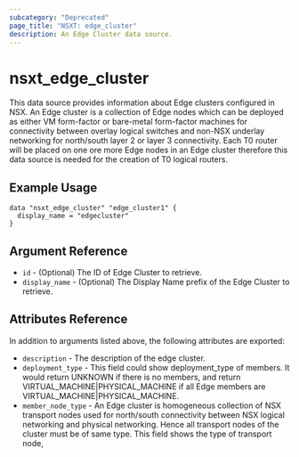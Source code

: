```yaml
---
subcategory: "Deprecated"
page_title: "NSXT: edge_cluster"
description: An Edge Cluster data source.
---
```


# nsxt_edge_cluster

This data source provides information about Edge clusters configured in NSX. An Edge cluster is a collection of Edge nodes which can be deployed as either VM form-factor or bare-metal form-factor machines for connectivity between overlay logical switches and non-NSX underlay networking for north/south layer 2 or layer 3 connectivity. Each T0 router will be placed on one ore more Edge nodes in an Edge cluster therefore this data source is needed for the creation of T0 logical routers.

## Example Usage

```hcl
data "nsxt_edge_cluster" "edge_cluster1" {
  display_name = "edgecluster"
}
```

## Argument Reference

* `id` - (Optional) The ID of Edge Cluster to retrieve.
* `display_name` - (Optional) The Display Name prefix of the Edge Cluster to retrieve.

## Attributes Reference

In addition to arguments listed above, the following attributes are exported:

* `description` - The description of the edge cluster.
* `deployment_type` - This field could show deployment_type of members. It would return UNKNOWN if there is no members, and return VIRTUAL_MACHINE|PHYSICAL_MACHINE if all Edge members are VIRTUAL_MACHINE|PHYSICAL_MACHINE.
* `member_node_type` - An Edge cluster is homogeneous collection of NSX transport nodes used for north/south connectivity between NSX logical networking and physical networking. Hence all transport nodes of the cluster must be of same type. This field shows the type of transport node,
